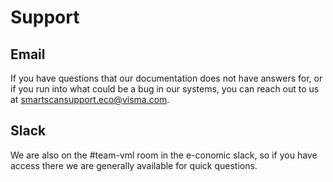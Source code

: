 # Support

## Email

If you have questions that our documentation does not have answers for, or if you run into what could be a bug in our systems, you can reach out to us at [smartscansupport.eco@visma.com](mailto:smartscansupport.eco@visma.com).

## Slack

We are also on the #team-vml room in the e-conomic slack, so if you have access there we are generally available for quick questions.

